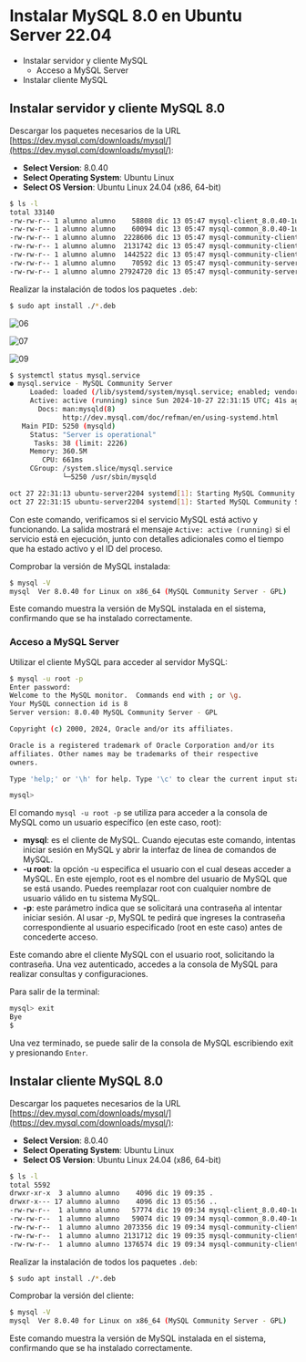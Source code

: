 # Instalar MySQL 8.0 en Ubuntu Server 22.04

* Instalar servidor y cliente MySQL
    * Acceso a MySQL Server
* Instalar cliente MySQL

## Instalar servidor y cliente MySQL 8.0

Descargar los paquetes necesarios de la URL [https://dev.mysql.com/downloads/mysql/](https://dev.mysql.com/downloads/mysql/):

* __Select Version__: 8.0.40
* __Select Operating System__: Ubuntu Linux
* __Select OS Version__: Ubuntu Linux 24.04 (x86, 64-bit)

```bash
$ ls -l
total 33140
-rw-rw-r-- 1 alumno alumno    58808 dic 13 05:47 mysql-client_8.0.40-1ubuntu22.04_amd64.deb
-rw-rw-r-- 1 alumno alumno    60094 dic 13 05:47 mysql-common_8.0.40-1ubuntu22.04_amd64.deb
-rw-rw-r-- 1 alumno alumno  2228606 dic 13 05:47 mysql-community-client_8.0.40-1ubuntu22.04_amd64.deb
-rw-rw-r-- 1 alumno alumno  2131742 dic 13 05:47 mysql-community-client-core_8.0.40-1ubuntu22.04_amd64.deb
-rw-rw-r-- 1 alumno alumno  1442522 dic 13 05:47 mysql-community-client-plugins_8.0.40-1ubuntu22.04_amd64.deb
-rw-rw-r-- 1 alumno alumno    70592 dic 13 05:47 mysql-community-server_8.0.40-1ubuntu22.04_amd64.deb
-rw-rw-r-- 1 alumno alumno 27924720 dic 13 05:47 mysql-community-server-core_8.0.40-1ubuntu22.04_amd64.deb
```

Realizar la instalación de todos los paquetes `.deb`:

```bash
$ sudo apt install ./*.deb
```

![][06]

![][07]

![][09]

```bash
$ systemctl status mysql.service
● mysql.service - MySQL Community Server
     Loaded: loaded (/lib/systemd/system/mysql.service; enabled; vendor preset: enabled)
     Active: active (running) since Sun 2024-10-27 22:31:15 UTC; 41s ago
       Docs: man:mysqld(8)
             http://dev.mysql.com/doc/refman/en/using-systemd.html
   Main PID: 5250 (mysqld)
     Status: "Server is operational"
      Tasks: 38 (limit: 2226)
     Memory: 360.5M
        CPU: 661ms
     CGroup: /system.slice/mysql.service
             └─5250 /usr/sbin/mysqld

oct 27 22:31:13 ubuntu-server2204 systemd[1]: Starting MySQL Community Server...
oct 27 22:31:15 ubuntu-server2204 systemd[1]: Started MySQL Community Server.
```

Con este comando, verificamos si el servicio MySQL está activo y funcionando. La salida mostrará el mensaje `Active: active (running)` si el servicio está en ejecución, junto con detalles adicionales como el tiempo que ha estado activo y el ID del proceso.

Comprobar la versión de MySQL instalada:

```bash
$ mysql -V
mysql  Ver 8.0.40 for Linux on x86_64 (MySQL Community Server - GPL)
```

Este comando muestra la versión de MySQL instalada en el sistema, confirmando que se ha instalado correctamente.

### Acceso a MySQL Server

Utilizar el cliente MySQL para acceder al servidor MySQL:

```bash
$ mysql -u root -p
Enter password:
Welcome to the MySQL monitor.  Commands end with ; or \g.
Your MySQL connection id is 8
Server version: 8.0.40 MySQL Community Server - GPL

Copyright (c) 2000, 2024, Oracle and/or its affiliates.

Oracle is a registered trademark of Oracle Corporation and/or its
affiliates. Other names may be trademarks of their respective
owners.

Type 'help;' or '\h' for help. Type '\c' to clear the current input statement.

mysql>
```

El comando `mysql -u root -p` se utiliza para acceder a la consola de MySQL como un usuario específico (en este caso, root):

* __mysql__: es el cliente de MySQL. Cuando ejecutas este comando, intentas iniciar sesión en MySQL y abrir la interfaz de línea de comandos de MySQL.
* __-u root__: la opción -u especifica el usuario con el cual deseas acceder a MySQL. En este ejemplo, root es el nombre del usuario de MySQL que se está usando. Puedes reemplazar root con cualquier nombre de usuario válido en tu sistema MySQL.
* __-p__: este parámetro indica que se solicitará una contraseña al intentar iniciar sesión. Al usar _-p_, MySQL te pedirá que ingreses la contraseña correspondiente al usuario especificado (root en este caso) antes de concederte acceso.

Este comando abre el cliente MySQL con el usuario root, solicitando la contraseña. Una vez autenticado, accedes a la consola de MySQL para realizar consultas y configuraciones.

Para salir de la terminal:

```bash
mysql> exit
Bye
$
```

Una vez terminado, se puede salir de la consola de MySQL escribiendo exit y presionando `Enter`.

## Instalar cliente MySQL 8.0

Descargar los paquetes necesarios de la URL [https://dev.mysql.com/downloads/mysql/](https://dev.mysql.com/downloads/mysql/):

* __Select Version__: 8.0.40
* __Select Operating System__: Ubuntu Linux
* __Select OS Version__: Ubuntu Linux 24.04 (x86, 64-bit)

```bash
$ ls -l
total 5592
drwxr-xr-x  3 alumno alumno    4096 dic 19 09:35 .
drwxr-x--- 17 alumno alumno    4096 dic 13 05:56 ..
-rw-rw-r--  1 alumno alumno   57774 dic 19 09:34 mysql-client_8.0.40-1ubuntu24.04_amd64.deb
-rw-rw-r--  1 alumno alumno   59074 dic 19 09:34 mysql-common_8.0.40-1ubuntu24.04_amd64.deb
-rw-rw-r--  1 alumno alumno 2073356 dic 19 09:34 mysql-community-client_8.0.40-1ubuntu24.04_amd64.deb
-rw-rw-r--  1 alumno alumno 2131712 dic 19 09:35 mysql-community-client-core_8.0.40-1ubuntu24.04_amd64.deb
-rw-rw-r--  1 alumno alumno 1376574 dic 19 09:34 mysql-community-client-plugins_8.0.40-1ubuntu24.04_amd64.deb
```

Realizar la instalación de todos los paquetes `.deb`:

```bash
$ sudo apt install ./*.deb
```

Comprobar la versión del cliente:

```bash
$ mysql -V
mysql  Ver 8.0.40 for Linux on x86_64 (MySQL Community Server - GPL)
```

Este comando muestra la versión de MySQL instalada en el sistema, confirmando que se ha instalado correctamente.

[06]: ../../img/ut03/instalar-mysql-8.0-ubuntu-server-22.04/instalar-mysql01.png "06"
[07]: ../../img/ut03/instalar-mysql-8.0-ubuntu-server-22.04/instalar-mysql02.png "07"
[09]: ../../img/ut03/instalar-mysql-8.0-ubuntu-server-22.04/instalar-mysql04.png "09"
